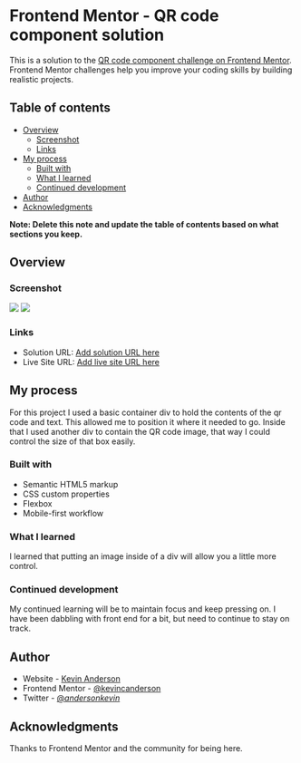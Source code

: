 # Frontend Mentor - QR code component solution

This is a solution to the [QR code component challenge on Frontend Mentor](https://www.frontendmentor.io/challenges/qr-code-component-iux_sIO_H). Frontend Mentor challenges help you improve your coding skills by building realistic projects.

## Table of contents

- [Overview](#overview)
  - [Screenshot](#screenshot)
  - [Links](#links)
- [My process](#my-process)
  - [Built with](#built-with)
  - [What I learned](#what-i-learned)
  - [Continued development](#continued-development)
- [Author](#author)
- [Acknowledgments](#acknowledgments)

**Note: Delete this note and update the table of contents based on what sections you keep.**

## Overview

### Screenshot

![](/screenshot_large.jpg)
![](/screenshot_mobile.jpg)

### Links

- Solution URL: [Add solution URL here](https://github.com/kevincanderson/FMLP001_qr-code-component-main)
- Live Site URL: [Add live site URL here](https://kevincanderson.github.io/FMLP001_qr-code-component-main/)

## My process

For this project I used a basic container div to hold the contents of the qr code and text. This allowed me to position it where it needed to go. Inside that I used another div to contain the QR code image, that way I could control the size of that box easily.

### Built with

- Semantic HTML5 markup
- CSS custom properties
- Flexbox
- Mobile-first workflow

### What I learned

I learned that putting an image inside of a div will allow you a little more control.

### Continued development

My continued learning will be to maintain focus and keep pressing on. I have been dabbling with front end for a bit, but need to continue to stay on track.

## Author

- Website - [Kevin Anderson](https://www.kevincanderson.dev)
- Frontend Mentor - [@kevincanderson](https://www.frontendmentor.io/profile/kevincanderson)
- Twitter - [@_andersonkevin_](https://www.twitter.com/_andersonkevin_)

## Acknowledgments

Thanks to Frontend Mentor and the community for being here.
